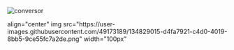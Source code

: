 ![conversor](https://user-images.githubusercontent.com/49173189/134829015-d4fa7921-c4d0-4019-8bb5-9ce55fc7a2de.png)


<div> align="center"
  img src="https://user-images.githubusercontent.com/49173189/134829015-d4fa7921-c4d0-4019-8bb5-9ce55fc7a2de.png" width="100px" </div>
